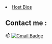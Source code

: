 <li><a href="https://absquehabitatore.carrd.co/">Host Bios</a></li>

## Contact me : 
📫 [![Gmail Badge](https://img.shields.io/badge/-vicariuscollectiveofficial@gmail.com-blue?style=flat-roundedrectangle&logo=Gmail&logoColor=white&link=mailto:vicariuscollectiveofficial@gmail.com)](vicariuscollectiveofficial@gmail.com)
